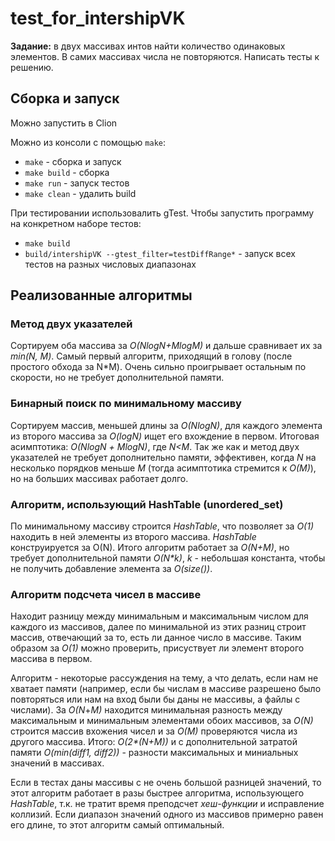 # test_for_intershipVK
**Задание:** в двух массивах интов найти количество одинаковых элементов. В самих массивах числа не повторяются. Написать тесты к решению.
## Сборка и запуск
Можно запустить в Clion

Можно из консоли с помощью `make`:
* `make`        - сборка и запуск
* `make build`  - сборка
* `make run`    - запуск тестов
* `make clean`  - удалить build

При тестировании использовалить gTest.
Чтобы запустить программу на конкретном наборе тестов:
* `make build`
* `build/intershipVK --gtest_filter=testDiffRange*` - запуск всех тестов на разных числовых диапазонах

## Реализованные алгоритмы
### Метод двух указателей
Сортируем оба массива за _O(NlogN+MlogM)_ и дальше сравнивает их за _min(N, M)_. Самый первый алгоритм, приходящий в голову (после простого обхода за N*M). Очень сильно проигрывает остальным по скорости, но не требует дополнительной памяти.
### Бинарный поиск по минимальному массиву
Сортируем массив, меньшей длины за _O(NlogN)_, для каждого элемента из второго массива за _O(logN)_ ищет его вхождение в первом. Итоговая асимптотика: _O(NlogN_ _+_ _MlogN)_, где _N<M_. Так же как и метод двух указателей не требует дополнительно памяти, эффективен, когда _N_ на несколько порядков меньше _M_ (тогда асимптотика стремится к _O(M)_), но на больших массивах работает долго.
### Алгоритм, использующий HashTable (unordered_set)
По минимальному массиву строится _HashTable_, что позволяет за _O(1)_ находить в ней элементы из второго массива. _HashTable_ конструируется за O(N). Итого алгоритм работает за _O(N+M)_, но требует дополнительной памяти _O(N*k)_, _k_ - небольшая константа, чтобы не получить добавление элемента за _O(size())_.
### Алгоритм подсчета чисел в массиве
Находит разницу между минимальным и максимальным числом для каждого из массивов, далее по минимальной из этих разниц строит массив, отвечающий за то, есть ли данное число в массиве. Таким образом за _O(1)_ можно проверить, присуствует ли элемент второго массива в первом.

Алгоритм - некоторые рассуждения на тему, а что делать, если нам не хватает памяти (например, если бы числам в массиве разрешено было повторяться или нам на вход были бы даны не массивы, а файлы с числами). За _O(N_+_M)_ находится минимальная разность между максимальным и минимальным элементами обоих массивов, за _O(N)_ строится массив вхожения чисел и за _O(M)_ проверяются числа из другого массива. Итого: _O(2*(N+M))_ и с дополнительной затратой памяти _O(min(diff1,_ _diff2))_ - разности максимальных и миниальных значений в массивах.

Если в тестах даны массивы с не очень большой разницей значений, то этот алгоритм работает в разы быстрее алгоритма, использующего _HashTable_, т.к. не тратит время преподсчет _хеш-функции_ и исправление коллизий. Если диапазон значений одного из массивов примерно равен его длине, то этот алгоритм самый оптимальный. 
